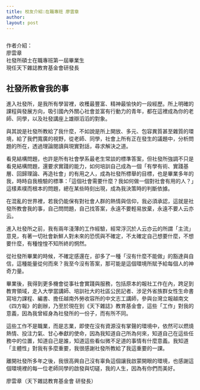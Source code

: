 ```yaml
---
title: 校友介紹:在職專班 廖雲章
author: 
layout: post
---
```


<span class="image left"><img src="{{ 'assets/images/alumni/liao01.jpg' | relative_url }}" alt="" /></span>

作者介紹：  
廖雲章   	
社發所碩士在職專班第一屆畢業生  
現任天下雜誌教育基金會研發長

## 社發所教會我的事

 

進入社發所，是我所有學習裡，收穫最豐富、精神最愉快的一段經歷。所上明確的課程與發展方向，吸引國內外關心社會並富有行動力的青年，都在這裡成為你的老師、同學，以及社發講座上雄辯滔滔的對象。 

與其說是社發所教給了我什麼，不如說是所上開放、多元、包容異質甚至雜質的環境，給了我們寬廣的視野，從老師、同學，社會上所有正在發生的議題中，分析問題的所在，透過理論閱讀與現實對話，尋求解決之道。 

看見結構問題，也許是所有社會學系最老生常談的標準答案，但社發所強調不只是看見結構問題，還要求實踐的能力，如何培訓自己成為一個「有學有術、實踐基層、回歸理論、再造社會」的有用之人，成為社發所標舉的目標，也是畢業多年的我，時時自我檢驗的標準：「這個社會需要什麼？我如何做一個對社會有用的人？」這樣素樸而根本的問題，總在某些時刻出現，成為我決策時的判斷依據。 

在混亂的世界裡，若我仍能保有對社會人群的熱情與信仰，我必須承認，這就是社發所教會我的事，自己問問題，自己找答案，永遠不要輕易放棄，永遠不要人云亦云。 

進入社發所之前，我有兩年淺薄的工作經驗，經常浮沉於人云亦云的所謂「主流」意見，有著一切社會新鮮人對未來的恐慌與不確定，不太確定自己想要什麼，不想要什麼，有種惶惶不知所終的惘然。 

從社發所畢業的時候，不確定感還在，卻多了一種「沒有什麼不能做」的豁達與自信，這種能量從何而來？我至今沒有答案，那可能是這個環境所賦予給每個人的神奇力量。 

畢業後，我得到更多機會從事社會實踐與服務，包括原本的報社工作在內，跨足到教育領域，走入大學當講師、培訓社大的社區公民記者、涉足外省族群女性生命書寫培力課程、編書、擔任越南外勞收容所的中文志工講師，參與台灣立報越南文《四方報》的創辦，乃至於現在到《天下雜誌》教育基金會，這些「工作」對我的意義，因為我曾經身為社發所的一份子，而有所不同。 

這些工作不是職業，而是志業，即使在沒有資源沒有掌聲的環境中，依然可以燃燒熱情、投注力氣、甘心奉獻的使命，因為我知道自己所為何來，知道自己在這些任務中的位置，知道自己是誰，知道這些看似微不足道的事情有什麼意義。我知道「主體性」對我有多麼重要，我很感謝社發所教給了我這重要的一課。 

離開社發所多年之後，我很高興自己沒有辜負這個讓我啟蒙開眼的環境，也感謝這個環境裡的每一位老師同學的啟發與切磋，我的人生，因為有你們而美好。

廖雲章（天下雜誌教育基金會 研發長）

<span class="image"><img src="{{ 'assets/images/alumni/liao02.jpg' | relative_url }}" alt="" /></span>
